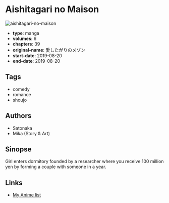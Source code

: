 # Aishitagari no Maison

![aishitagari-no-maison](https://cdn.myanimelist.net/images/manga/1/236747.jpg)

-   **type**: manga
-   **volumes**: 6
-   **chapters**: 39
-   **original-name**: 愛したがりのメゾン
-   **start-date**: 2019-08-20
-   **end-date**: 2019-08-20

## Tags

-   comedy
-   romance
-   shoujo

## Authors

-   Satonaka
-   Mika (Story & Art)

## Sinopse

Girl enters dormitory founded by a researcher where you receive 100 million yen by forming a couple with someone in a year.

## Links

-   [My Anime list](https://myanimelist.net/manga/130974/Aishitagari_no_Maison)
